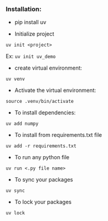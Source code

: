 
### Installation:

* pip install uv

* Initialize project 

`uv init <project>`

Ex: `uv init uv_demo`

* create virtual environment:

`uv venv`

* Activate the virtual environment:

`source .venv/bin/activate`

* To install dependencies:

`uv add numpy`

* To install from requirements.txt file

`uv add -r requirements.txt`

* To run any python file

`uv run <.py file name>`

* To sync your packages

`uv sync`

* To lock your packages

`uv lock`